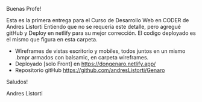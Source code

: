 Buenas Profe!

Esta es la primera entrega para el Curso de Desarrollo Web en CODER de Andres Listorti
Entiendo que no se requería este detalle, pero agregué gitHub y Deploy en netlify para su mejor corrección.
El codigo deployado es el mismo que figura en esta carpeta.

- Wireframes de vistas escritorio y mobiles, todos juntos en un mismo .bmpr armados con balsamic, en carpeta wireframes.
- Deployado [solo Front] en https://dongenaro.netlify.app/
- Repositorio gitHub https://github.com/andresListorti/Genaro


Saludos!

Andres Listorti




